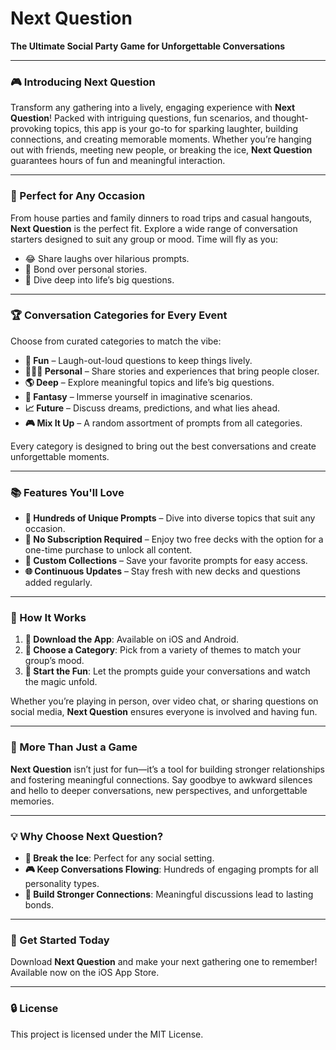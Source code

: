 # Next Question

**The Ultimate Social Party Game for Unforgettable Conversations**

---

### 🎮 Introducing Next Question
Transform any gathering into a lively, engaging experience with **Next Question**! Packed with intriguing questions, fun scenarios, and thought-provoking topics, this app is your go-to for sparking laughter, building connections, and creating memorable moments. Whether you’re hanging out with friends, meeting new people, or breaking the ice, **Next Question** guarantees hours of fun and meaningful interaction.

---

### 🎉 Perfect for Any Occasion

From house parties and family dinners to road trips and casual hangouts, **Next Question** is the perfect fit. Explore a wide range of conversation starters designed to suit any group or mood. Time will fly as you:

- 😂 Share laughs over hilarious prompts.
- 💞 Bond over personal stories.
- 🌌 Dive deep into life’s big questions.

---

### 🏆 Conversation Categories for Every Event

Choose from curated categories to match the vibe:

- **🌟 Fun** – Laugh-out-loud questions to keep things lively.
- **👨‍👩‍👦 Personal** – Share stories and experiences that bring people closer.
- **🌎 Deep** – Explore meaningful topics and life’s big questions.
- **🎨 Fantasy** – Immerse yourself in imaginative scenarios.
- **📈 Future** – Discuss dreams, predictions, and what lies ahead.
- **🎮 Mix It Up** – A random assortment of prompts from all categories.

Every category is designed to bring out the best conversations and create unforgettable moments.

---

### 📚 Features You'll Love

- **🔹 Hundreds of Unique Prompts** – Dive into diverse topics that suit any occasion.
- **💸 No Subscription Required** – Enjoy two free decks with the option for a one-time purchase to unlock all content.
- **🔧 Custom Collections** – Save your favorite prompts for easy access.
- **🌐 Continuous Updates** – Stay fresh with new decks and questions added regularly.

---

### 🔄 How It Works

1. **📝 Download the App**: Available on iOS and Android.
2. **🌈 Choose a Category**: Pick from a variety of themes to match your group’s mood.
3. **🎉 Start the Fun**: Let the prompts guide your conversations and watch the magic unfold.

Whether you’re playing in person, over video chat, or sharing questions on social media, **Next Question** ensures everyone is involved and having fun.

---

### 🌿 More Than Just a Game

**Next Question** isn’t just for fun—it’s a tool for building stronger relationships and fostering meaningful connections. Say goodbye to awkward silences and hello to deeper conversations, new perspectives, and unforgettable memories.

---

### 💡 Why Choose Next Question?

- **🔰 Break the Ice**: Perfect for any social setting.
- **🎮 Keep Conversations Flowing**: Hundreds of engaging prompts for all personality types.
- **💖 Build Stronger Connections**: Meaningful discussions lead to lasting bonds.

---

### 📢 Get Started Today

Download **Next Question** and make your next gathering one to remember! Available now on the iOS App Store.

---

### 🔒 License

This project is licensed under the MIT License.
 
